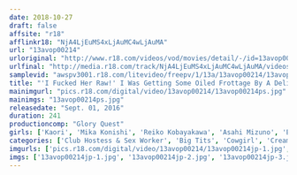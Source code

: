 ```yaml
---
date: 2018-10-27
draft: false
affsite: "r18"
afflinkr18: "NjA4LjEuMS4xLjAuMC4wLjAuMA"
url: "13avop00214"
urloriginal: "http://www.r18.com/videos/vod/movies/detail/-/id=13avop00214"
urlfinal: "http://media.r18.com/track/NjA4LjEuMS4xLjAuMC4wLjAuMA/videos/vod/movies/detail/-/id=13avop00214"
samplevid: "awspv3001.r18.com/litevideo/freepv/1/13a/13avop00214/13avop00214_dmb_w.mp4"
title: "'I Fucked Her Raw!' I Was Getting Some Oiled Frottage By A Delivery Health Girl With Colossal Tits And As I Was Grinding My Cock Against Her Pussy I Got Rock Hard And Slipped It Right In!"
mainimgurl: "pics.r18.com/digital/video/13avop00214/13avop00214ps.jpg"
mainimgs: "13avop00214ps.jpg"
releasedate: "Sept. 01, 2016"
duration: 241
productioncomp: "Glory Quest"
girls: ['Kaori', 'Mika Konishi', 'Reiko Kobayakawa', 'Asahi Mizuno', 'Eri Hosaka', 'Ayumi Shinoda', 'Sara Saijo', 'Harua Narumiya', 'Asuka Hoshimi', 'Sakura Kirishima']
categories: ['Club Hostess & Sex Worker', 'Big Tits', 'Cowgirl', 'Creampie', 'Hi-Def', 'AV OPEN 2016 Planning Division']
imgurls: ['pics.r18.com/digital/video/13avop00214/13avop00214jp-1.jpg', 'pics.r18.com/digital/video/13avop00214/13avop00214jp-2.jpg', 'pics.r18.com/digital/video/13avop00214/13avop00214jp-3.jpg', 'pics.r18.com/digital/video/13avop00214/13avop00214jp-4.jpg', 'pics.r18.com/digital/video/13avop00214/13avop00214jp-5.jpg', 'pics.r18.com/digital/video/13avop00214/13avop00214jp-6.jpg', 'pics.r18.com/digital/video/13avop00214/13avop00214jp-7.jpg', 'pics.r18.com/digital/video/13avop00214/13avop00214jp-8.jpg', 'pics.r18.com/digital/video/13avop00214/13avop00214jp-9.jpg', 'pics.r18.com/digital/video/13avop00214/13avop00214jp-10.jpg', 'pics.r18.com/digital/video/13avop00214/13avop00214jp-11.jpg', 'pics.r18.com/digital/video/13avop00214/13avop00214jp-12.jpg', 'pics.r18.com/digital/video/13avop00214/13avop00214jp-13.jpg', 'pics.r18.com/digital/video/13avop00214/13avop00214jp-14.jpg', 'pics.r18.com/digital/video/13avop00214/13avop00214jp-15.jpg', 'pics.r18.com/digital/video/13avop00214/13avop00214jp-16.jpg', 'pics.r18.com/digital/video/13avop00214/13avop00214jp-17.jpg', 'pics.r18.com/digital/video/13avop00214/13avop00214jp-18.jpg', 'pics.r18.com/digital/video/13avop00214/13avop00214jp-19.jpg', 'pics.r18.com/digital/video/13avop00214/13avop00214jp-20.jpg']
imgs: ['13avop00214jp-1.jpg', '13avop00214jp-2.jpg', '13avop00214jp-3.jpg', '13avop00214jp-4.jpg', '13avop00214jp-5.jpg', '13avop00214jp-6.jpg', '13avop00214jp-7.jpg', '13avop00214jp-8.jpg', '13avop00214jp-9.jpg', '13avop00214jp-10.jpg', '13avop00214jp-11.jpg', '13avop00214jp-12.jpg', '13avop00214jp-13.jpg', '13avop00214jp-14.jpg', '13avop00214jp-15.jpg', '13avop00214jp-16.jpg', '13avop00214jp-17.jpg', '13avop00214jp-18.jpg', '13avop00214jp-19.jpg', '13avop00214jp-20.jpg']
---
```

